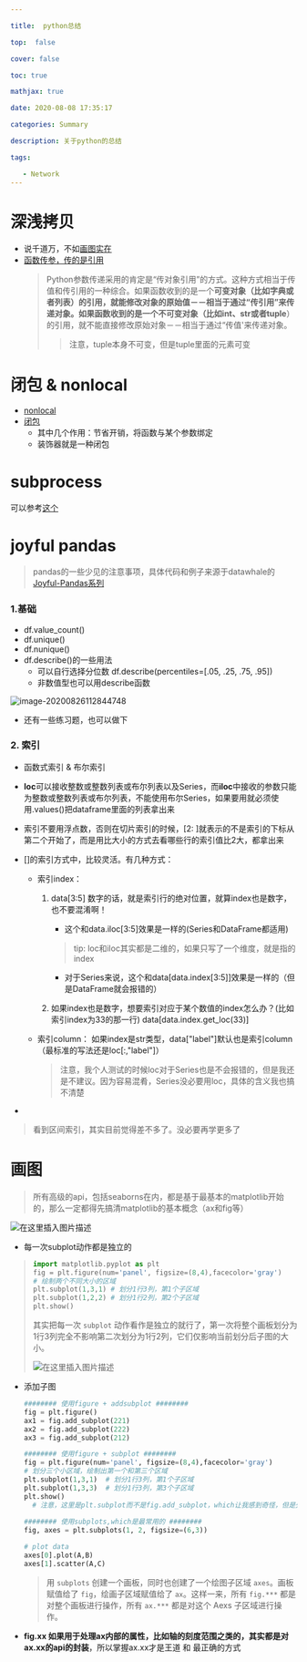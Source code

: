 ```yaml
---

title:  python总结

top:  false

cover: false

toc: true

mathjax: true

date: 2020-08-08 17:35:17

categories: Summary

description: 关于python的总结

tags:

   - Network
---
```



# 深浅拷贝

* 说千道万，不如[画图实在](https://www.bilibili.com/video/BV1cc411h7hd?from=search&seid=1791841689049102336)
* [函数传参，传的是引用](https://www.cnblogs.com/loleina/p/5276918.html)
	> Python参数传递采用的肯定是“传对象引用”的方式。这种方式相当于传值和传引用的一种综合。如果函数收到的是一个**可变对象（比如字典或者列表）**的引用，就能修改对象的原始值－－相当于通过“传引用”来传递对象。如果函数收到的是一个**不可变对象（比如int、str或者tuple**）的引用，就不能直接修改原始对象－－相当于通过“传值'来传递对象。 
	>
	> >  注意，tuple本身不可变，但是tuple里面的元素可变


# 闭包 & nonlocal

* [nonlocal](nonlocal)
* [闭包](https://segmentfault.com/a/1190000004461404)
	* 其中几个作用：节省开销，将函数与某个参数绑定
	* 装饰器就是一种闭包


# subprocess
可以参考[这个](https://blog.csdn.net/a464057216/article/details/47355219)


# joyful pandas
> pandas的一些少见的注意事项，具体代码和例子来源于datawhale的[Joyful-Pandas系列](https://nbviewer.jupyter.org/github/GYHHAHA/Joyful-Pandas/tree/master/)

### 1.基础
* df.value_count()
* df.unique()
* df.nunique()
* df.describe()的一些用法
    * 可以自行选择分位数 df.describe(percentiles=[.05, .25, .75, .95])
    * 非数值型也可以用describe函数

![image-20200826112844748](https://gitee.com/HesyH/Image-Hosting/raw/master/image4typora/202008/26/112845-885917.png)

* 还有一些练习题，也可以做下


### 2. 索引
* 函数式索引 & 布尔索引
* **loc**可以接收整数或整数列表或布尔列表以及Series，而**iloc**中接收的参数只能为整数或整数列表或布尔列表，不能使用布尔Series，如果要用就必须使用.values()把dataframe里面的列表拿出来
* 索引不要用浮点数，否则在切片索引的时候，[2: ]就表示的不是索引的下标从第二个开始了，而是用比大小的方式去看哪些行的索引值比2大，都拿出来
* []的索引方式中，比较灵活。有几种方式：
    * 索引index：
        1. data[3:5] 数字的话，就是索引行的绝对位置，就算index也是数字，也不要混淆啊！
            * 这个和data.iloc[3:5]效果是一样的(Series和DataFrame都适用)
            > tip: loc和iloc其实都是二维的，如果只写了一个维度，就是指的index
            
            * 对于Series来说，这个和data[data.index[3:5]]效果是一样的（但是DataFrame就会报错的）
        2. 如果index也是数字，想要索引对应于某个数值的index怎么办？(比如索引index为33的那一行)
            data[data.index.get_loc(33)]
    * 索引column：
        如果index是str类型，data["label"]默认也是索引column（最标准的写法还是loc[:,"label"]）
    
        > 注意，我个人测试的时候loc对于Series也是不会报错的，但是我还是不建议。因为容易混肴，Series没必要用loc，具体的含义我也搞不清楚
    
* [快速标量索引]:当只需要取一个元素时，at和iat方法能够提供更快的实现
> 看到区间索引，其实目前觉得差不多了。没必要再学更多了







# 画图

> 所有高级的api，包括seaborns在内，都是基于最基本的matplotlib开始的，那么一定都得先搞清matplotlib的基本概念（ax和fig等）

![在这里插入图片描述](https://img-blog.csdnimg.cn/20200311202147484.png)



* 每一次subplot动作都是独立的

> ```python
> import matplotlib.pyplot as plt
> fig = plt.figure(num='panel', figsize=(8,4),facecolor='gray')
> # 绘制两个不同大小的区域
> plt.subplot(1,3,1) # 划分1行3列，第1个子区域
> plt.subplot(1,2,2) # 划分1行2列，第2个子区域
> plt.show()
> ```
>
> 其实把每一次 `subplot` 动作看作是独立的就行了，第一次将整个画板划分为1行3列完全不影响第二次划分为1行2列，它们仅影响当前划分后子图的大小。
>
> ![在这里插入图片描述](https://img-blog.csdnimg.cn/20190930150818814.png?x-oss-process=image/watermark,type_ZmFuZ3poZW5naGVpdGk,shadow_10,text_aHR0cHM6Ly9ibG9nLmNzZG4ubmV0L3FxXzMxMzQ3ODY5,size_16,color_FFFFFF,t_70)



* 添加子图

  ```python
  ######## 使用figure + addsubplot ########
  fig = plt.figure()
  ax1 = fig.add_subplot(221)
  ax2 = fig.add_subplot(222)
  ax3 = fig.add_subplot(212)
  
  ######## 使用figure + subplot ########
  fig = plt.figure(num='panel', figsize=(8,4),facecolor='gray')
  # 划分三个小区域，绘制出第一个和第三个区域
  plt.subplot(1,3,1)  # 划分1行3列，第1个子区域  
  plt.subplot(1,3,3)  # 划分1行3列，第3个子区域
  plt.show()
  	# 注意，这里是plt.subplot而不是fig.add_subplot，which让我感到奇怪，但是先记住吧
      
  ######## 使用subplots,which是最常用的 ########
  fig, axes = plt.subplots(1, 2, figsize=(6,3))
  
  # plot data
  axes[0].plot(A,B)
  axes[1].scatter(A,C)
  
  ```

  > 用 `subplots` 创建一个画板，同时也创建了一个绘图子区域 `axes`。画板赋值给了 `fig`，绘画子区域赋值给了 `ax`。这样一来，所有 `fig.***` 都是对整个画板进行操作，所有 `ax.***` 都是对这个 Aexs 子区域进行操作。

* **fig.xx 如果用于处理ax内部的属性，比如轴的刻度范围之类的，其实都是对ax.xx的api的封装**，所以掌握ax.xx才是王道 和 最正确的方式

